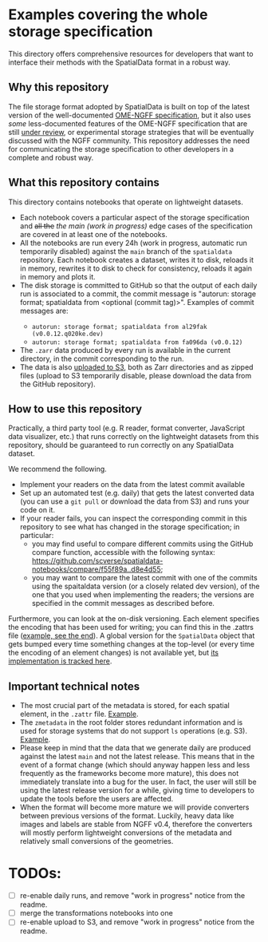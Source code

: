 # Examples covering the whole storage specification

This directory offers comprehensive resources for developers that want to interface their methods with the SpatialData format in a robust way.

## Why this repository

The file storage format adopted by SpatialData is built on top of the latest version of the well-documented [OME-NGFF specification](https://ngff.openmicroscopy.org/latest/index.html), but it also uses _some_ less-documented features of the OME-NGFF specification that are still [under review](https://github.com/ome/ngff/pulls?q=is%3Apr+is%3Aopen+sort%3Aupdated-desc), or experimental storage strategies that will be eventually discussed with the NGFF community.
This repository addresses the need for communicating the storage specification to other developers in a complete and robust way.

## What this repository contains

This directory contains notebooks that operate on lightweight datasets.

-   Each notebook covers a particular aspect of the storage specification and ~~all the~~ _the main (work in progress)_ edge cases of the specification are covered in at least one of the notebooks.
-   All the notebooks are run every 24h (work in progress, automatic run temporarily disabled) against the `main` branch of the `spatialdata` repository. Each notebook creates a dataset, writes it to disk, reloads it in memory, rewrites it to disk to check for consistency, reloads it again in memory and plots it.
-   The disk storage is committed to GitHub so that the output of each daily run is associated to a commit, the commit message is "autorun: storage format; spatialdata from <commit hash> <optional (commit tag)>". Examples of commit messages are:
    -   `autorun: storage format; spatialdata from al29fak (v0.0.12.q020ke.dev)`
    -   `autorun: storage format; spatialdata from fa096da (v0.0.12)`
-   The `.zarr` data produced by every run is available in the current directory, in the commit corresponding to the run.
-   The data is also [uploaded to S3](https://refined-github-html-preview.kidonng.workers.dev/scverse/spatialdata-notebooks/raw/main/notebooks/developers_resources/storage_format/index.html), both as Zarr directories and as zipped files (upload to S3 temporarily disable, please download the data from the GitHub repository).

## How to use this repository

Practically, a third party tool (e.g. R reader, format converter, JavaScript data visualizer, etc.) that runs correctly on the lightweight datasets from this repository, should be guaranteed to run correctly on any SpatialData dataset.

We recommend the following.

-   Implement your readers on the data from the latest commit available
-   Set up an automated test (e.g. daily) that gets the latest converted data (you can use a `git pull` or download the data from S3) and runs your code on it.
-   If your reader fails, you can inspect the corresponding commit in this repository to see what has changed in the storage specification; in particular:
    -   you may find useful to compare different commits using the GitHub compare function, accessible with the following syntax: https://github.com/scverse/spatialdata-notebooks/compare/f55f89a..d8e4d55;
    -   you may want to compare the latest commit with one of the commits using the spaitaldata version (or a closely related dev version), of the one that you used when implementing the readers; the versions are specified in the commit messages as described before.

Furthermore, you can look at the on-disk versioning. Each element specifies the encoding that has been used for writing; you can find this in the .zattrs file ([example, see the end](https://github.com/scverse/spatialdata-notebooks/blob/main/notebooks/developers_resources/storage_format/transformation_affine.zarr/points/blobs_points/.zattrs)).
A global version for the `SpatialData` object that gets bumped every time something changes at the top-level (or every time the encoding of an element changes) is not available yet, but [its implementation is tracked here](https://github.com/scverse/spatialdata/issues/356).

## Important technical notes

-   The most crucial part of the metadata is stored, for each spatial element, in the `.zattr` file. [Example](transformation_identity.zarr/images/blobs_image/.zattrs).
-   The `zmetadata` in the root folder stores redundant information and is used for storage systems that do not support `ls` operations (e.g. S3). [Example](transformation_identity.zarr/zmetadata).
-   Please keep in mind that the data that we generate daily are produced against the latest `main` and not the latest release. This means that in the event of a format change (which should anyway happen less and less frequently as the frameworks become more mature), this does not immediately translate into a bug for the user. In fact, the user will still be using the latest release version for a while, giving time to developers to update the tools before the users are affected.
-   When the format will become more mature we will provide converters between previous versions of the format. Luckily, heavy data like images and labels are stable from NGFF v0.4, therefore the converters will mostly perform lightweight conversions of the metadata and relatively small conversions of the geometries.

# TODOs:

-   [ ] re-enable daily runs, and remove "work in progress" notice from the readme.
-   [ ] merge the transformations notebooks into one
-   [ ] re-enable upload to S3, and remove "work in progress" notice from the readme.
